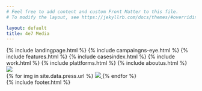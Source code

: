 ```yaml
---
# Feel free to add content and custom Front Matter to this file.
# To modify the layout, see https://jekyllrb.com/docs/themes/#overriding-theme-defaults

layout: default
title: 4e7 Media
---
```

<div id="home">
  {% include landingpage.html %}
  {% include campaingns-eye.html %}
  {% include features.html %}
  {% include casesindex.html %}
  {% include work.html %}
  {% include plattforms.html %}
  {% include aboutus.html %}
  <div id="press" class="section">
    <img class="press-title" src="../img/press-title.svg">
    <div id="press-gal">
    {% for img in site.data.press.url %}
      <a class="press-link" href="{{site.cloud_host}}{{img}}">
        <img class="press-img" src="{{site.cloud_host}}if_w_gt_h,c_fill,h_180,w_250/if_h_gt_w,c_fill,w_120,h_180/if_h_eq_w,c_fill,w_120,h_180{{img}}">
      </a>
    {% endfor %}
    </div>
  </div>
  {% include footer.html %}
</div>
<script>
        $('.press-link').magnificPopup({
            type: 'image',
            gallery: {
                enabled: true
            }
            // other options
        });
</script>
